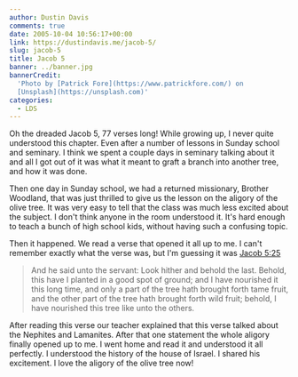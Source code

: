 ```yaml
---
author: Dustin Davis
comments: true
date: 2005-10-04 10:56:17+00:00
link: https://dustindavis.me/jacob-5/
slug: jacob-5
title: Jacob 5
banner: ../banner.jpg
bannerCredit:
  'Photo by [Patrick Fore](https://www.patrickfore.com/) on
  [Unsplash](https://unsplash.com)'
categories:
  - LDS
---
```


Oh the dreaded Jacob 5, 77 verses long! While growing up, I never quite
understood this chapter. Even after a number of lessons in Sunday school and
seminary. I think we spent a couple days in seminary talking about it and all I
got out of it was what it meant to graft a branch into another tree, and how it
was done.

Then one day in Sunday school, we had a returned missionary, Brother Woodland,
that was just thrilled to give us the lesson on the aligory of the olive tree.
It was very easy to tell that the class was much less excited about the subject.
I don't think anyone in the room understood it. It's hard enough to teach a
bunch of high school kids, without having such a confusing topic.

Then it happened. We read a verse that opened it all up to me. I can't remember
exactly what the verse was, but I'm guessing it was
[Jacob 5:25](http://scriptures.lds.org/jacob/5/25#25)

<blockquote>And he said unto the servant: Look hither and behold the last. Behold, this have I planted in a good spot of ground; and I have nourished it this long time, and only a part of the tree hath brought forth tame fruit, and the other part of the tree hath brought forth wild fruit; behold, I have nourished this tree like unto the others.</blockquote>

After reading this verse our teacher explained that this verse talked about the
Nephites and Lamanites. After that one statement the whole aligory finally
opened up to me. I went home and read it and understood it all perfectly. I
understood the history of the house of Israel. I shared his excitement. I love
the aligory of the olive tree now!
